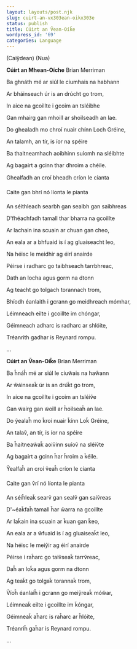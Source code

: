 ```yaml
---
layout: layouts/post.njk
slug: cuirt-an-vx303ean-oikx303e
status: publish
title: Cúirt an Ṽean-Oík̃e
wordpress_id: '69'
categories: Language
---
```



(Caiỹdean)
(Nua)


**Cúirt an Mhean-Oíche**
Brian Merriman

Ba ghnáth mé ar siúl le ciumhais na habhann

Ar bháinseach úr is an drúcht go trom,

In aice na gcoillte i gcoim an tsléibhe

Gan mhairg gan mhoill ar shoilseadh an lae.

Do ghealadh mo chroí nuair chínn Loch Gréine,

An talamh, an tír, is íor na spéire

Ba thaitneamhach aoibhinn suíomh na sléibhte

Ag bagairt a gcinn thar dhroim a chéile.

Ghealfadh an croí bheadh críon le cianta

Caite gan bhrí nó líonta le pianta

An séithleach searbh gan sealbh gan saibhreas

D'fhéachfadh tamall thar bharra na gcoillte

Ar lachain ina scuain ar chuan gan cheo,

An eala ar a bhfuaid is í ag gluaiseacht leo,

Na héisc le meidhir ag éirí anairde

Péirse i radharc go taibhseach tarrbhreac,

Dath an locha agus gorm na dtonn

Ag teacht go tolgach torannach trom,

Bhíodh éanlaith i gcrann go meidhreach mómhar,

Léimneach eilte i gcoillte im chóngar,

Géimneach adharc is radharc ar shlóite,

Tréanrith gadhar is Reynard rompu.

...


**Cúirt an Ṽean-Oík̃e**
Brian Merriman

Ba ĥnáĥ mé ar siúl le ciuw̃ais na haŵann

Ar ŵáinseak̃ úr is an drúk̃t go trom,

In aice na gcoillte i gcoim an tsléiṽe

Gan w̃airg gan w̃oill ar ĥoilseaĥ an lae.

Do ỹealaĥ mo k̃roí nuair k̃ínn Lok̃ Gréine,

An talaṽ, an tír, is íor na spéire

Ba ĥaitneaw̃ak̃ aoiṽinn suíoṽ na sléiṽte

Ag bagairt a gcinn ĥar ĥroim a k̃éile.

Ỹealfaĥ an croí ṽeaĥ críon le cianta

Caite gan ṽrí nó líonta le pianta

An séiĥleak̃ searṽ gan sealṽ gan saiṽreas

D'~éak̃faĥ tamall ĥar ŵarra na gcoillte

Ar lak̃ain ina scuain ar k̃uan gan k̃eo,

An eala ar a ŵfuaid is í ag gluaiseak̃t leo,

Na héisc le meiŷir ag éirí anairde

Péirse i raĥarc go taiṽseak̃ tarrṽreac,

Daĥ an lok̃a agus gorm na dtonn

Ag teak̃t go tolgak̃ torannak̃ trom,

Ṽíoĥ éanlaiĥ i gcrann go meiŷreak̃ mów̃ar,

Léimneak̃ eilte i gcoillte im k̃óngar,

Géimneak̃ aĥarc is raĥarc ar ĥlóite,

Tréanriĥ gaĥar is Reynard rompu.

...



